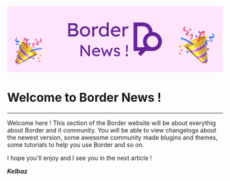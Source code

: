 ![](/articles/images/welcome.png)

# Welcome to Border News !

---

Welcome here ! This section of the Border website will be about everythig about Border and it community. You will be able to view changelogs about the newest version, some awesome community made blugins and themes, some tutorials to help you use Border and so on.

I hope you'll enjoy and I see you in the next article !

**_Kelbaz_**
